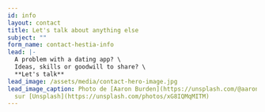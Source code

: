 ```yaml
---
id: info
layout: contact
title: Let's talk about anything else
subject: ""
form_name: contact-hestia-info
lead: |-
  A problem with a dating app? \
  Ideas, skills or goodwill to share? \
  **Let's talk**
lead_image: /assets/media/contact-hero-image.jpg
lead_image_caption: Photo de [Aaron Burden](https://unsplash.com/@aaronburden)
  sur [Unsplash](https://unsplash.com/photos/xG8IQMqMITM)
---
```

